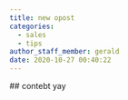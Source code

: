 ```yaml
---
title: new opost
categories:
  - sales
  - tips
author_staff_member: gerald
date: 2020-10-27 00:40:22
---
```


\#\# contebt yay